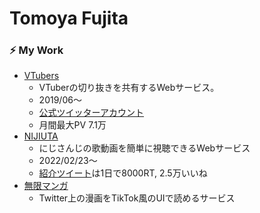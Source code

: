 # Tomoya Fujita

### ⚡️ My Work
- [VTubers](https://vtubers.love)
  - VTuberの切り抜きを共有するWebサービス。
  - 2019/06～
  - [公式ツイッターアカウント](https://twitter.com/VtubersOfficial)
  - 月間最大PV 7.1万
- [NIJIUTA](https://www.nijiuta.com)
  - にじさんじの歌動画を簡単に視聴できるWebサービス
  - 2022/02/23〜
  - [紹介ツイート](https://twitter.com/VTubersOfficial/status/1496395861303382016)は1日で8000RT, 2.5万いいね
- [無限マンガ](https://mugen-manga.com/)
  - Twitter上の漫画をTikTok風のUIで読めるサービス
